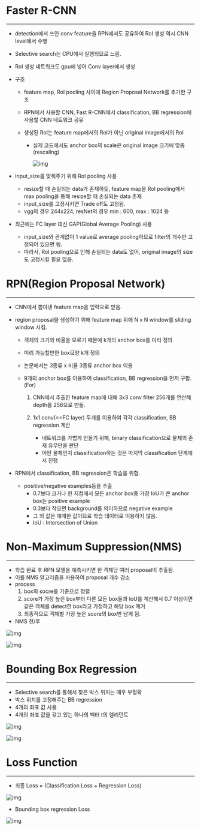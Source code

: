 # Faster R-CNN

<hr>

- detection에서 쓰인 conv feature을 RPN에서도 공유하여 RoI 생성 역시 CNN level에서 수행



- Selective search는 CPU에서 실행되므로 느림.
- RoI 생성 네트워크도 gpu에 넣어 Conv layer에서 생성



- 구조

  - feature map, RoI pooling 사이에 Region Proposal Network를 추가한 구조

  - RPN에서 사용할 CNN, Fast R-CNN에서 classification, BB regression에 사용할 CNN 네트워크 공유

  - 생성된 RoI는 feature map에서의 RoI가 아닌 original image에서의 RoI

    - 실제 코드에서도 anchor box의 scale은 original image 크기에 맞춤(rescaling)

      ![img](https://blog.kakaocdn.net/dn/dhq4iV/btqBaAFDl4d/IZdxlDX5mkPMdnoKy2f2k0/img.png)

- input_size를 맞춰주기 위해 RoI pooling 사용
  - resize할 때 손실되는 data가 존재하듯, feature map을 RoI pooling에서 max pooling을 통해 resize할 때 손실되는 data 존재
  - input_size를 고정시키면 Trade off도 고정됨.
  - vgg의 경우 244x224, resNet의 경우 min : 600, max : 1024 등
- 최근에는 FC layer 대신 GAP(Global Average Pooling) 사용
  - input_size와 관계없이 1 value로 average pooling하므로 filter의 개수만 고정되어 있으면 됨.
  - 따라서, RoI pooling으로 인해 손실되는 data도 없어, original image의 size도 고정시킬 필요 없음.



# RPN(Region Proposal Network)

<hr>

- CNN에서 뽑아낸 feature map을 입력으로 받음.

- region proposal을 생성하기 위해 feature map 위에 N x N window를 sliding window 시킴.

  - 객체의 크기와 비율을 모르기 때문에 k개의 anchor box를 미리 정의

  - 미리 가능할만한 box모양 k개 정의

  - 논문에서는 3종류 x 비율 3종류 anchor box 이용

  - 9개의 anchor box를 이용하여 classification, BB regression을 먼저 구함.(For)

    1. CNN에서 추출한 feature map에 대해 3x3 conv filter 256개를 연산해 depth를 256으로 만듦.

    2. 1x1 conv(==FC layer) 두개를 이용하여 각각 classification, BB regression 계산
       - 네트워크를 가볍게 만들기 위해, binary classification으로 물체의 존재 유무만을 판단
       - 어떤 물체인지 classification하는 것은 마지막 classification 단계에서 진행

- RPN에서 classification, BB regression은 학습을 위함.

  - positive/negative examples등을 추출
    - 0.7보다 크거나 한 지점에서 모든 anchor box중 가장 IoU가 큰 anchor box는 positive example
    - 0.3보다 작으면 background를 의미하므로 negative example
    - 그 외 값은 애매한 값이므로 학습 데이터로 이용하지 않음.
    - IoU : Intersection of Union



# Non-Maximum Suppression(NMS)

<hr>

- 학습 완료 후 RPN 모델을 예측시키면 한 객체당 여러 proposal이 추출됨.
- 이를 NMS 알고리즘을 사용하여 proposal 개수 감소
- process
  1. box의 socre를 기준으로 정렬
  2. score가 가장 높은 box부터 다른 모든 box들과 IoU를 계산해서 0.7 이상이면 같은 객체를 detect한 box라고 가정하고 해당 box 제거
  3. 최종적으로 객체별 가장 높은 score의 box만 남게 됨.
- NMS 전/후

![img](https://blog.kakaocdn.net/dn/lAtRG/btqBGgAw0Dd/xakhVprkQJKjnztAGjJRl1/img.png)

![img](https://blog.kakaocdn.net/dn/bFQwuR/btqBG0jD3nh/bhkdKFOk0PbkmWAh9qiDQ1/img.png)



# Bounding Box Regression

<hr>

- Selective search를 통해서 찾은 박스 위치는 매우 부정확
- 박스 위치를 고정해주는 BB regression
- 4개의 좌표 값 사용
- 4개의 좌표 값을 갖고 있는 하나의 벡터 t의 엘리먼트

![img](https://blog.kakaocdn.net/dn/HaclG/btqBdUkizUl/OzPRkcX2FPJPFmN8BKlzl1/img.png)

![img](https://blog.kakaocdn.net/dn/wlAfS/btqBdUdzIDo/ekiUcXgksRellFXSBn5H6K/img.png)



# Loss Function

<hr>

- 최종 Loss = (Classification Loss + Regression Loss)

![img](https://blog.kakaocdn.net/dn/WZhx2/btqBpQ9gGSl/eufJfGDn01qTTJWhuzgggK/img.png)

- Bounding box regression Loss

![img](https://blog.kakaocdn.net/dn/bpk9es/btqBp5kSBLg/ikFlnDkasgvuWjSe7a6JQK/img.png)

